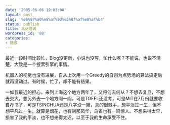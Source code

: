 ```yaml
---
date: '2005-06-06 19:03:00'
layout: post
slug: '%e6%97%a0%e8%af%9d%e5%8f%af%e8%af%b4'
status: publish
title: 无话可说
wordpress_id: '88'
categories:
- 随感
---
```


最近一段时间比较忙，Blog没更新，小说也没写，忙什么呢？不能说，也说不清楚，大致是一个搜索引擎的事情。 

机器人的视觉也没有进展，自从上次用一个Greedy的自诩为点势场的算法搞定后就再没动过。有时候，忙了，却不能有结果。 

一如我最近的担心，来到上海这个地方两年了，又将何去何从？不想去复旦，不想去交大，想另外去一个地方闯一闯，可是TOEFL还没考，可是MIT在7月份就要收自荐书了，可是TSINGHUA还是八字没一撇，真的很棘手，想平淡过一生，但不想平凡过一生。就算是烟花，也有刹那风华，乌雀也有一鸣惊人。不想来得太早，损害了我的平淡，也不想来得太迟，以至于我的生命承受不住。
